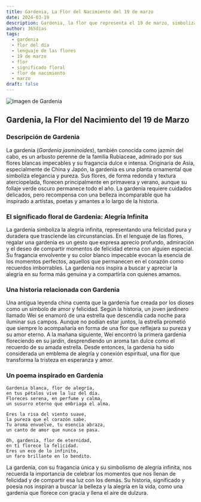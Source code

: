 ```yaml
---
title: Gardenia, La Flor del Nacimiento del 19 de marzo
date: 2024-03-19
description: Gardenia, la flor que representa el 19 de marzo, simboliza Alegría infinita. Descubre su fascinante historia, significado en el lenguaje de las flores y una poesía que celebra su belleza.
author: 365días
tags:
  - gardenia
  - flor del día
  - lenguaje de las flores
  - 19 de marzo
  - flor
  - significado floral
  - flor de nacimiento
  - marzo
draft: false
---
```



![Imagen de Gardenia](https://cdn.pixabay.com/photo/2021/07/09/20/23/gardenia-jasminoides-6399959_640.jpg#center)


## Gardenia, la Flor del Nacimiento del 19 de Marzo

### Descripción de Gardenia

La gardenia (_Gardenia jasminoides_), también conocida como jazmín del cabo, es un arbusto perenne de la familia Rubiaceae, admirado por sus flores blancas impecables y su fragancia dulce e intensa. Originaria de Asia, especialmente de China y Japón, la gardenia es una planta ornamental que simboliza elegancia y pureza. Sus flores, de forma redonda y textura aterciopelada, florecen principalmente en primavera y verano, aunque su follaje verde oscuro permanece todo el año. La gardenia requiere cuidados delicados, pero recompensa con una belleza incomparable que ha inspirado a artistas, poetas y amantes a lo largo de la historia.

### El significado floral de Gardenia: Alegría Infinita

La gardenia simboliza la alegría infinita, representando una felicidad pura y duradera que trasciende las circunstancias. En el lenguaje de las flores, regalar una gardenia es un gesto que expresa aprecio profundo, admiración y el deseo de compartir momentos de felicidad eterna con alguien especial. Su fragancia envolvente y su color blanco impecable evocan la esencia de los momentos perfectos, aquellos que permanecen en el corazón como recuerdos imborrables. La gardenia nos inspira a buscar y apreciar la alegría en su forma más genuina y a compartirla con quienes amamos.

### Una historia relacionada con Gardenia

Una antigua leyenda china cuenta que la gardenia fue creada por los dioses como un símbolo de amor y felicidad. Según la historia, un joven jardinero llamado Wei se enamoró de una estrella que descendía cada noche para iluminar sus campos. Aunque no podían estar juntos, la estrella prometió que siempre lo acompañaría en forma de una flor que reflejara su pureza y su amor eterno. A la mañana siguiente, Wei encontró la primera gardenia floreciendo en su jardín, desprendiendo un aroma tan dulce como el recuerdo de su amada estrella. Desde entonces, la gardenia ha sido considerada un emblema de alegría y conexión espiritual, una flor que transforma la tristeza en esperanza y amor.

### Un poema inspirado en Gardenia

```
Gardenia blanca, flor de alegría,  
en tus pétalos vive la luz del día.  
Floreces serena, en perfume y calma,  
un susurro eterno que embriaga el alma.  

Eres la risa del viento suave,  
la pureza que el corazón sabe.  
Tu aroma envuelve, tu esencia abraza,  
un canto de amor que nunca se pasa.  

Oh, gardenia, flor de eternidad,  
en ti florece la felicidad.  
Eres un eco de lo infinito,  
un faro brillante en lo bendito.  
```

La gardenia, con su fragancia única y su simbolismo de alegría infinita, nos recuerda la importancia de celebrar los momentos que nos llenan de felicidad y de compartir esa luz con los demás. Su historia, significado y poesía nos inspiran a buscar la belleza y la alegría en la vida, como una gardenia que florece con gracia y llena el aire de dulzura.